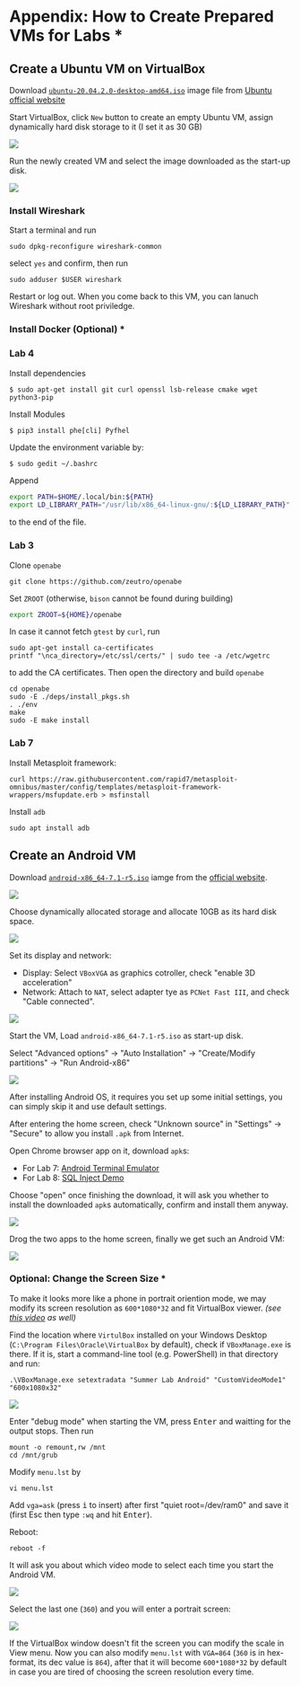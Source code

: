 # Appendix: How to Create Prepared VMs for Labs \*

## Create a Ubuntu VM on VirtualBox

Download [`ubuntu-20.04.2.0-desktop-amd64.iso`](https://ubuntu.com/download/desktop/thank-you?version=20.04.2.0&architecture=amd64) image file from [Ubuntu official website](https://ubuntu.com/download/desktop)

Start VirtualBox, click `New` button to create an empty Ubuntu VM, assign dynamically hard disk storage to it (I set it as 30 GB) 

![](figs/create_image.png)

Run the newly created VM and select the image downloaded as the start-up disk.

![](figs/load_image.png)

### Install Wireshark


Start a terminal and run

```
sudo dpkg-reconfigure wireshark-common
```

select `yes` and confirm, then run

```
sudo adduser $USER wireshark
```

Restart or log out. When you come back to this VM, you can lanuch Wireshark without root priviledge.

### Install Docker (Optional) \*


### Lab 4

Install dependencies

```
$ sudo apt-get install git curl openssl lsb-release cmake wget python3-pip
```

Install Modules

```
$ pip3 install phe[cli] Pyfhel
```

Update the environment variable by:

```
$ sudo gedit ~/.bashrc
```

Append

```sh
export PATH=$HOME/.local/bin:${PATH}
export LD_LIBRARY_PATH="/usr/lib/x86_64-linux-gnu/:${LD_LIBRARY_PATH}"
```

to the end of the file.

### Lab 3

Clone `openabe`

```
git clone https://github.com/zeutro/openabe
```

Set `ZROOT` (otherwise, `bison` cannot be found during building)

```sh
export ZROOT=${HOME}/openabe 
```

In case it cannot fetch `gtest` by `curl`, run

```
sudo apt-get install ca-certificates
printf "\nca_directory=/etc/ssl/certs/" | sudo tee -a /etc/wgetrc
```

to add the CA certificates. Then open the directory and build `openabe`

```
cd openabe
sudo -E ./deps/install_pkgs.sh
. ./env
make
sudo -E make install
```

### Lab 7

Install Metasploit framework:

```
curl https://raw.githubusercontent.com/rapid7/metasploit-omnibus/master/config/templates/metasploit-framework-wrappers/msfupdate.erb > msfinstall
```

Install `adb`

```
sudo apt install adb
```

## Create an Android VM

Download [`android-x86_64-7.1-r5.iso`](https://osdn.net/projects/android-x86/downloads/67834/android-x86_64-7.1-r5.iso/) iamge from the [official website](https://www.android-x86.org/).

![](figs/create_android.png)

Choose dynamically allocated storage and allocate 10GB as its hard disk space.

![](figs/storange_size.png)

Set its display and network:

- Display: Select `VBoxVGA` as graphics cotroller, check "enable 3D acceleration"
- Network: Attach to `NAT`, select adapter tye as `PCNet Fast III`, and check "Cable connected".

![](figs/android_setting.png)

Start the VM, Load `android-x86_64-7.1-r5.iso` as start-up disk. 

Select "Advanced options" -> "Auto Installation" -> "Create/Modify partitions" -> "Run Android-x86"

![](figs/install_android.png)

After installing Android OS, it requires you set up some initial settings, you can simply skip it and use default settings.

After entering the home screen, check "Unknown source" in "Settings" -> "Secure" to allow you install `.apk` from Internet.

Open Chrome browser app on it, download `apk`s:

- For Lab 7: [Android Terminal Emulator](https://android-terminal-emulator.en.uptodown.com/android)
- For Lab 8: [SQL Inject Demo](https://github.com/li-xin-yi/SQL-inject-demo/releases/download/v0.0.4/sql-inject-demo.apk)
  
Choose "open" once finishing the download, it will ask you whether to install the downloaded `apk`s automatically, confirm and install them anyway.

![](figs/install_apk.png)

Drog the two apps to the home screen, finally we get such an Android VM:

![](figs/android_final.png)

### Optional: Change the Screen Size \*

To make it looks more like a phone in portrait oriention mode, we may modify its 
screen resolution as `600*1080*32` and fit VirtualBox viewer. *(see [this video](https://www.youtube.com/watch?v=VHwOyrWodS4) as well)*

Find the location where `VirtulBox` installed on your Windows Desktop (`C:\Program Files\Oracle\VirtualBox` by default), check if `VBoxManage.exe` is there. If it is, start a command-line tool (e.g. PowerShell) in that directory and run:

```
.\VBoxManage.exe setextradata "Summer Lab Android" "CustomVideoMode1" "600x1080x32"
```

![](figs/videomode.png)

Enter "debug mode" when starting the VM, press <kbd>Enter</kbd> and waitting for the output stops. Then run

```
mount -o remount,rw /mnt
cd /mnt/grub
```

Modify `menu.lst` by

```
vi menu.lst
```

Add `vga=ask` (press <kbd>i</kbd> to insert) after first "quiet root=/dev/ram0" and save it (first <kdb>Esc</kbd> then type `:wq` and hit <kbd>Enter</kbd>).

Reboot:

```
reboot -f
```

It will ask you about which video mode to select each time you start the Android VM.


![](figs/resolution.png)

Select the last one (`360`) and you will enter a portrait screen:

![](figs/port.png)

If the VirtualBox window doesn't fit the screen you can modify the scale in View menu. Now you can also modify `menu.lst` with `VGA=864` (`360` is in hex-format, its dec value is `864`), after that it will become `600*1080*32` by default in case you are tired of choosing the screen resolution every time.



